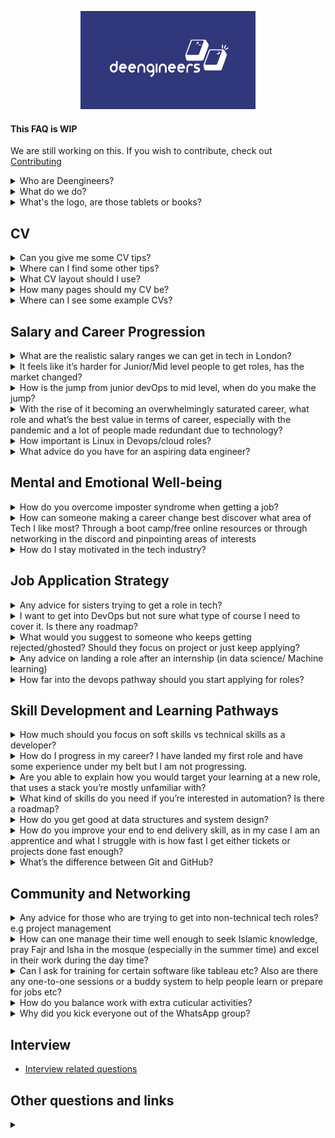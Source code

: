<p align="center">
  <img width="280" src="./images/keycap-logo-blue.png">
  <!-- <img width="180" src="./images/keycap-logo-notitle-sisters.png"> -->
</p>

#### This FAQ is WIP
We are still working on this. If you wish to contribute, check out [Contributing](./CONTRIBUTING.md)

<details>
<summary>Who are Deengineers?</summary>
<br>

Answer: We are ...
</details>

<details>
<summary>What do we do?</summary>
<br>

Answer: ...
</details>

<details>
<summary>What's the logo, are those tablets or books?</summary>

- The logo is 2 keyboard keys, one being clicked on (as represented by the click effect)
- And if you look closely there is a crescent on the key being clicked (which represents Islam first)
- And the other key has a code icon (so tech second)

</details>

## CV

<details>
<summary>Can you give me some CV tips?</summary>

### **How to write projects on your CV:**

- **Summary** (summarise in a line or two what was achieved)
- **Impact** (Was the result scalable? highly available? etc)
- **Technologies** (Mention specific cloud or other technologies used)

This creates a coherent, concise, and dense paragraph for each project. Keep it to no more than 4 lines.

**Example:**

> 3-Tier Python App Hosted on Azure App Service Deployed w/ Azure DevOps Pipelines
<br>


--- 

### **How to write points for your work experience section:**

- **Specific** - Mention a very particular situation/case/ticket/project you worked on: "Configured Multi-Factor Authentication for 10,000+ employees"
- **Impact** (The result/outcome. This can be combined inside the specific point) 
- **Past tense** (All experience points should be written as (if) you have DONE them. Change "Creating, Producing..." -> "Created, Produced..."
- **Verbs** at the beginning of each point (see above^)
- **Technologies** (i.e. Buzzwords - this one is for the recruiters. Recruiters search for profiles (CVs/Linkedins) by key terms from their clients. Terraform, AWS, etc. Name particular technologies throughout your experience points: "Designed an Azure DevOps Board for team-wide task management, replacing shift report")

Some examples:
> Assisted Multi-factor Authentication implementation company-wide (piloting, user rollout and troubleshooting common MFA issues).
> Automated the remediation of FRS service for DCs (post-script PowerShell onAzure Site Recovery - Failover Recovery Plans).
> Successfully introduced ARM template validation in CI/CD pipelines (before) deployment to Azure.

---

### **How to write profiles:**

- State your role and company: *"Azure Engineer for DPD Global."*
- State your top 3 technical skills: (with key technology buzzwords): *"Skilled in Azure administration, ARM and Azure DevOps."*
- State 3 technologies you want to build skills in: *"Interested in building skills in Kubernetes, Terraform and Ansible"*

**Example:**

>"Azure Engineer for DPD Global. Skilled in Azure administration, ARM and Azure DevOps. Interested in building skills in Kubernetes, Terraform and Ansible."

That is all you need. Recruiters and hiring managers are lazy and must go through a bunch of CVs. Get straight to the point and mention everything without a wasted word or letter. No one needs a heartbreaking story. Also, you will save space for points in later stages of your CV.

Rule of 3 is a great writing technique you may remember from English classes. Only include buzzwords from jobs you're looking to apply to. 

So, for example, if a person want to go into an Azure Engineer role, then they should highlight skills that they're good at that fit that role. Additionally, recruiters search for CVs and profiles based on keywords. In the final section of a CV, mentioned at least 3 technologies for the job roles that are being looked at. If, for exmaple, the role mentioned Terraform, then that should also be mentioned in the interest in build skills in section on the CV.

### AVOID:
**Cliches** - >"I am a hardworking, passionate individual..." 

This does not add much if it is not backed up by evidence.

**Waffle** 
> "A calm and pragmatic negotiator capable of adapting to last minute change..." 

Avoid big words and keep the reading level low and it makes for an easier read for a busy recruiter!

**Too general**
>"...including creating background operational processes which are critical to the success of large-scale high-profile events." 

Where's the example? Point is you wouldn't have space for an example. The example is required, otherwise it's useless. Plus you can explain these things in an interview / work experience section.

</details>
<details>
<summary>Where can I find some other tips?</summary>
Check out this reddit thread - https://webcache.googleusercontent.com/search?q=cache:vUt_3xmP9AAJ:https://www.reddit.com/r/cscareerquestions/wiki/faq_resumes/&cd=2&hl=en&ct=clnk&gl=uk
</details>
<details>
<summary>What CV layout should I use?</summary>
Deenengineers recommends using a CV building website such as https://flowcv.com/ for a clean, simple and easy to read layout.
</details>
<details>
<summary>How many pages should my CV be?</summary>
Ideally **one** but no longer than **two**.
</details>
<details>
<summary>Where can I see some example CVs?</summary>
Check out this reddit thread - https://www.reddit.com/r/cscareerquestions/comments/e8narz/official_excellent_and_exemplary_resume_sharing/
</details>

## Salary and Career Progression
<details>
<summary>What are the realistic salary ranges we can get in tech in London?</summary>

It can range, starting anywhere from 28k for an entry level role, up to 120k for a lead role. Below are the ranges and how long it will take you to get to each level:
- Entry (0-4 months): 28-35k
- Junior (1 year): 35-50k
- Mid-level (1.5-2 years): 50-70k
- Senior (3-5 years): 60-90k
- Lead (4-6 years): 90k+
The ranges vary depending on roles – but these are the rough market conditions.

</details>

<details>
<summary>It feels like it’s harder for Junior/Mid level people to get roles, has the market changed?</summary>

- The market is quieter than it was, but there are plenty of roles still out there, so if you’re not getting any interviews, then you’re doing something wrong. Here are some common things you could improve on:
    - Resume: Do you have something on your CV to make your standout? Like a personal Tech Blog, 3 cool projects? Good layout (this is very important – a bad looking CV won’t get looked at quite frankly)
    - Projects: You can’t expect to get a role if you have weak projects on your CV. Make your projects more interesting, here are some DevOps examples and how you should word them:
        - Subnet Calculator using Python
        - Rolling Update Simulator with Ansible
        - Dockerised Microservice Load Balancer
        - Serverless Data Pipeline with AWS Lambda and Kinesis
    - Jobsites: Get on jobsites (hackajob, totaljobs…)
    - Linkedin:
        - Get active on Linkedin (Recruiters find you if you are active)
        - Open-to-work on your LinkedIn profile
        - Having a professional LinkedIn profile (professional headshot – you can do this at home, fill out your whole profile, get some recommendation from people you’ve worked with)

</details>

<details>
<summary>How is the jump from junior devOps to mid level, when do you make the jump?</summary>

- There’s no right or wrong answer to that. It depends solely on you and how you spend your time. You can get there in 1 year, or 2 years. But you’ll get there faster by doing the below:
    - Continuous learning: Pick up a new AWS/Azure/GCP service every week and see how it can benefit the firm you’re working at. Even if it’s something that is never used by the firm. This alone will get you noticed and make you stand out.
    - Blogging: Start blogging about your discoveries and how the services can help businesses. Once you get a few out, link them to your LinkedIn profile.
    - Mentorship: Mentor juniors – this will solidify your knowledge
    - And one big one, is to not be afraid to ask questions and throw yourself in the deep end. Try and get as much real-world experience as you can. This will give you confidence.

</details>

<details>
<summary>With the rise of it becoming an overwhelmingly saturated career, what role and what’s the best value in terms of career, especially with the pandemic and a lot of people made redundant due to technology?</summary>

- Cloud and DevOps will always be around and embedded within all fields
- AI and Machine Learning will soon pick up fast
- Software Engineering in general - if you’re already in the field (Frontend and Backend Engineers will always be needed at all stages)
- Cybersecurity
- DevSecOps is picking up at a fast rate

But the best answer to this question, is being an expert in your field, continuous learning, and adapting to the market is your best career route. Don’t expect to sit comfortably in one role - you need to learn to pickup new tools every so often.

</details>

<details>
<summary>How important is Linux in Devops/cloud roles?</summary>

It’s the first thing you should learn. One of the fundamentals. Reasons:

- **Industry Standard**: Most cloud servers run on Linux; knowing your way around is essential.
- **Scripting & Automation**: Linux's shell scripting enables automating repetitive tasks.
- **Security**: Linux's user permissions and security model is fundamental in cloud environments.
- **Containers**: Docker, Kubernetes, and other container technologies primarily use Linux.

</details>

<details>
<summary>What advice do you have for an aspiring data engineer?</summary>

- Learn Fundamentals: data structures, algorithms, and object-oriented programming. Proficiency in a language like Python is often necessary.
- Learn SQL: SQL is the language of data - you'll use it to query databases, so proficiency is a must
- Databases: You should understand the ins and outs of both relational databases (like PostgreSQL or MySQL) and NoSQL databases (like MongoDB).
- Distributed Systems: Knowledge of distributed data processing frameworks like Apache Hadoop or Spark is important due to the scale of data you'll often work with.
- ETL Processes: Learn about ETL (Extract, Transform, Load) processes as they are fundamental to moving and transforming data.
- Cloud Platforms: Familiarize yourself with cloud services (like AWS, GCP or Azure) and their data services, as many companies store their data in the cloud.
- Data Pipeline and Workflow Tools: Tools such as Airflow or Luigi are commonly used for constructing and managing data pipelines.
- Keep Up-To-Date: The field of data engineering is constantly evolving with new tools and best practices. Continuous learning is key.
- Hands-On Practice: Apply your skills in projects that challenge you to extract, transform, and load data, perhaps combining several different data sources.
- Networking and Community: Join data engineering communities online or in-person. Engaging with others in the field can help you learn from their experiences, get advice, and discover job opportunities.

</details>

## Mental and Emotional Well-being
<details>
<summary>How do you overcome imposter syndrome when getting a job?</summary>

You have to first remember that imposter syndrome is a deceptive feeling, not a reflection of your capabilities. Best way to overcome it is to throw yourself in the deep end. You’ll later realise the only thing limiting you was yourself.

</details>


<details>
<summary>How can someone making a career change best discover what area of Tech I like most? Through a boot camp/free online resources or through networking in the discord and pinpointing areas of interests</summary>

- All the above.
    - Free Courses on YouTube: Watch these free YouTube videos to gain exposure to various fields and choose the one you think you’ll enjoy most
    - Hands-on Projects: Apply learned concepts to real-world projects; this often highlights what you enjoy most.
    - Discord: Network with people who are in these fields on what they do
    - Tech meetups: Meetups are the best places to get insights
- What all these have in common, is being proactive and seeking out.

</details>

<details>
<summary>How do I stay motivated in the tech industry?</summary>

- Motivation often comes and goes; what's more important is discipline. But here are some tips to stay motivated:
    - Find a mentor or a group of like-minded individuals. This can help push you and also provide a sense of accountability.
    - Regularly set short and long-term goals. Track your progress.
    - Engage in side projects that you are passionate about. This can reignite the passion for coding and tech.
    - Attend conferences, workshops, and meetups. Engaging with the community can be a source of inspiration.
    - Remember why you started in the first place. Revisit that reason when you're feeling down.

</details>

## Job Application Strategy
<details>
<summary>Any advice for sisters trying to get a role in tech?</summary>

- Find a mentor already in the field (especially the sisters from the Sisters server), who can provide guidance. The rest is the same:

    - Find a Roadmap for the field you are trying to get into, and follow through
    - Continuous Learning
    - Build up on 3/4 projects around the tools learnt
    - Prepare a resume using a CV tool like flowcv.io
    - Get feedback on each step with your mentor (if you have one)
    - Your CV should have elements to make you stand out.
    - Blog
    - A nice GitHub profile filled with your projects (give them nice READMEs)
    - A 3-line profile of who you are, your professional experience and your 3 projects well laid out and to a sufficient level of detail.
    - Apply to active roles with your new resume that makes you a stand-out Engineer
    - Best way is to put your profile on job sites (like hackajob, totaljobs…)
    - The key is to apply to 20-100 companies

</details>

<details>
<summary>I want to get into DevOps but not sure what type of course I need to cover it. Is there any roadmap?</summary>

Yes, the roadmap is on the Discord server in #devops-resources - and a bigger more complete one is on its way

</details>

<details>
<summary>What would you suggest to someone who keeps getting rejected/ghosted? Should they focus on project or just keep applying?</summary>

If you’re getting constant rejections, it’s time you did something different. Look at Question #6 and #7

</details>

<details>
<summary>Any advice on landing a role after an internship (in data science/ Machine learning)</summary>

See #3

</details>

<details>
<summary>How far into the devops pathway should you start applying for roles?</summary>

After you finish the fundamentals (Linux, Networking, AWS/Azure, Docker), have a cert and 3/4 projects under your belt, then you should be ready

</details>

## Skill Development and Learning Pathways
<details>
<summary>How much should you focus on soft skills vs technical skills as a developer?</summary>

- Soft skills are as important, if not more important than technical skills. Many people underestimate this, but here's a breakdown:
    - Early in your career (Junior): Focus more on technical skills. That’s not to say ignore soft skills, but at this stage, you want to build a strong technical foundation.
    - As you become more senior: This shifts. While you'll still be technical, your role will involve more interactions with teams, stakeholder management, mentoring juniors, etc. Soft skills become crucial.
    - Technical Leadership roles: At this point, soft skills might take precedence. Being able to communicate effectively, handle difficult conversations, negotiate, and understand the business side of things is key.
    - Overall, always be aware of the importance of both and work on them simultaneously. Remember, you can be the best coder, but if you can't work well with others or communicate your ideas effectively, it'll limit your growth.

</details>

<details>
<summary>
How do I progress in my career? I have landed my first role and have some experience under my belt but I am not progressing.</summary>
If you’re not progressing, it means you’re not doing anything additional to supplement your career growth. Your job alone is not enough. You need to be proactive outside of work.

- Start a blog
- Contribute to open source projects
- Get certifications
- Do complex projects
- Teach others or mentor
- Be apart of tech servers and actively engage with people who ask questions
- THEN, apply for the NEXT role

</details>

<details>
<summary>
Are you able to explain how you would target your learning at a new role, that uses a stack you’re mostly unfamiliar with?</summary>

Here are the steps:

1. You watch tutorials on the tools you’ll be working with
2. Pair-programming: Pick up a ticket and pair up with a Senior Engineer (the ticket doesn’t even have to be in your name - just ask the Engineer to do it with you and explain their thought process)
3. Do a personal project that is duplicates the tools you use at work
4. PR reviews - go through these PR reviews
5. Ask ChatGPT 

</details>

<details>
<summary>
What kind of skills do you need if you’re interested in automation? Is there a roadmap?</summary>

Automation is pretty vague, but in the context of DevOps, here’s what you can learn:

- Basic Programming Knowledge
- Understanding operating systems, especially Linux, and the Bash shell
- Version Control systems and how they work
- CI/CD: GitHub Actions for example
- IaC: Terraform
- Ansible for Configuration Management

</details>


<details>
<summary>How do you get good at data structures and system design?</summary>

- Start by learning the basic data structures - arrays, linked lists, trees, graphs, stacks, queues, hash tables, and heaps. Understand their properties, how they are implemented, and their time and space complexity.
- Practice coding problems using these data structures on platforms like LeetCode, HackerRank, or CodeSignal. This will help reinforce your understanding and improve your problem-solving skills.
- Understand the principles of good system design like modularity, loose coupling, high cohesion, scalability, reliability, and security.
- Study the architecture of existing systems - both successes and failures. Websites like the High Scalability blog have many good case studies. There are LOADS of system design books - follow Alex Zu (ByteByteGo) on LinkedIn and check out his System Design blog

</details>


<details>
<summary>How do you improve your end to end delivery skill, as in my case I am an apprentice and what I struggle with is how fast I get either tickets or projects done fast enough?</summary>

This is just because you’re still early to the field. Best thing to is continous learning and personal projects, as well as:

- Time managements
- Break down big tasks into smaller manageable chunks
- Don’t be afraid to ask for help (and learn from what help you get)
- Prioritise, and don’t focus on too many things at once
- Avoid context switching

</details>


<details>
<summary>What’s the difference between Git and GitHub?</summary>

- Git is a version control system that lets you manage and keep track of your code history
- GitHub is like a public library where you can store your projects (using Git) and also collaborate with others.

</details>


## Community and Networking

<details>
<summary>Any advice for those who are trying to get into non-technical tech roles? e.g project management</summary>

We are a tech server, so not best placed to answer this question.

</details>

<details>
<summary>How can one manage their time well enough to seek Islamic knowledge, pray Fajr and Isha in the mosque (especially in the summer time) and excel in their work during the day time?</summary>

- Keep Qur’an as a close companion - it increases the barakah (blessings) in your time
- Do your additional activities in the early hours of the day (5-8am): These are blessed hours
- Du’a: Constantly ask Allah to put barakah in your time
- Finally, have a schedule/calendar and plan your days

</details>

<details>
<summary>Can I ask for training for certain software like tableau etc? Also are there any one-to-one sessions or a buddy system to help people learn or prepare for jobs etc?</summary>

- 1 - You can find courses on pretty much anything online - check YouTube
- 2 - Reach out to Raihan (@RaiOps on the brothers server), and Zaynob on the sisters server

</details>



<details>
<summary>How do you balance work with extra cuticular activities?</summary>

- Prioritise: Make sure you only do the important things, and don’t do more tasks than you can at work
- Schedule: Have a schedule/calendar and try your best to follow it
- Take care of your health: Exercise, sleep, healthy eating habits etc

</details>



<details>
<summary>Why did you kick everyone out of the WhatsApp group?</summary>

We didn’t kick anyone out, we just took a group field trip to Discord. Discord offers features better suited to large groups, like distinct channels for different topics and better moderation tools. 

</details>





## Interview 

- [Interview related questions](./interview/README.md)





## Other questions and links

<details>
<summary><summary>
</details>